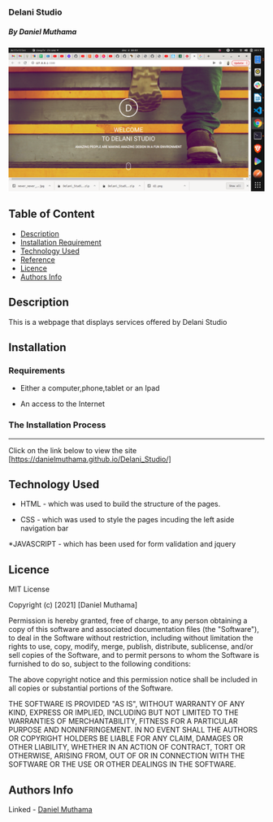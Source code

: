 ### Delani Studio

##### By Daniel Muthama

![Project Image](asset/projecimage.png)

## Table of Content

+ [Description](#description)
+ [Installation Requirement](#Installation)
+ [Technology Used](#technology-used)
+ [Reference](#reference)
+ [Licence](#licence)
+ [Authors Info](#author-Info)

## Description
<p>This is  a webpage that displays services offered by Delani Studio</p>

## Installation

### Requirements

* Either a computer,phone,tablet or an Ipad

* An access to the Internet

### The Installation Process
****
Click on the link below to view the site
[https://danielmuthama.github.io/Delani_Studio/]
## Technology Used
* HTML - which was used to build the structure of the pages.

* CSS - which was used to style the pages incuding the left aside navigation bar

*JAVASCRIPT - which has been used for form validation and jquery


## Licence

MIT License

Copyright (c) [2021] [Daniel Muthama]

Permission is hereby granted, free of charge, to any person obtaining a copy
of this software and associated documentation files (the "Software"), to deal
in the Software without restriction, including without limitation the rights
to use, copy, modify, merge, publish, distribute, sublicense, and/or sell
copies of the Software, and to permit persons to whom the Software is
furnished to do so, subject to the following conditions:

The above copyright notice and this permission notice shall be included in all
copies or substantial portions of the Software.

THE SOFTWARE IS PROVIDED "AS IS", WITHOUT WARRANTY OF ANY KIND, EXPRESS OR
IMPLIED, INCLUDING BUT NOT LIMITED TO THE WARRANTIES OF MERCHANTABILITY,
FITNESS FOR A PARTICULAR PURPOSE AND NONINFRINGEMENT. IN NO EVENT SHALL THE
AUTHORS OR COPYRIGHT HOLDERS BE LIABLE FOR ANY CLAIM, DAMAGES OR OTHER
LIABILITY, WHETHER IN AN ACTION OF CONTRACT, TORT OR OTHERWISE, ARISING FROM,
OUT OF OR IN CONNECTION WITH THE SOFTWARE OR THE USE OR OTHER DEALINGS IN THE
SOFTWARE.

## Authors Info

Linked - [Daniel Muthama](https://www.linkedin.com/in/daniel-muthama-577b211a5/)
